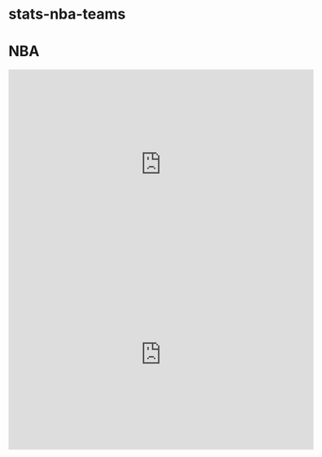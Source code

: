 # stats-nba-teams

<h1>NBA</h1>

<iframe title="NBA_V11" width="600" height="373.5" src="https://app.powerbi.com/view?r=eyJrIjoiZjQxMTU0YTUtMzRkMy00YzY4LTljYTUtNTg0Yjc1ZmRkMWQ4IiwidCI6ImZkYTI0OTdiLWIzOGItNDAyMy04NmJkLWFmOWQ4Y2ViMzk4NSJ9&pageName=ReportSectione8f8058eb396640cec4d" frameborder="0" allowFullScreen="true"></iframe>

<iframe title="NBA_V11" width="600" height="373.5" src="https://app.powerbi.com/view?r=eyJrIjoiZjQxMTU0YTUtMzRkMy00YzY4LTljYTUtNTg0Yjc1ZmRkMWQ4IiwidCI6ImZkYTI0OTdiLWIzOGItNDAyMy04NmJkLWFmOWQ4Y2ViMzk4NSJ9&embedImagePlaceholder=true&pageName=ReportSectione8f8058eb396640cec4d" frameborder="0" allowFullScreen="true"></iframe>

